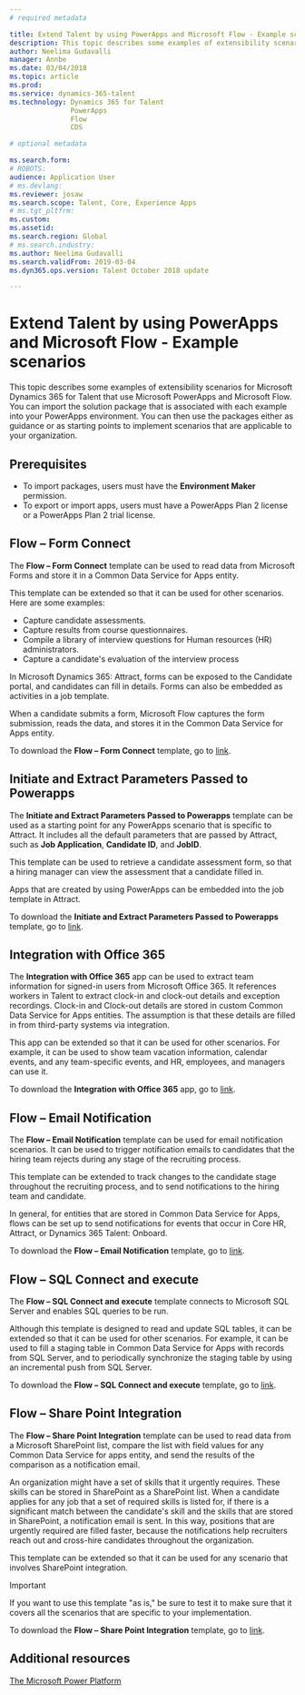 ```yaml
---
# required metadata

title: Extend Talent by using PowerApps and Microsoft Flow - Example scenarios
description: This topic describes some examples of extensibility scenarios for Microsoft Dynamics 365 for Talent that use Microsoft PowerApps and Microsoft Flow.
author: Neelima Gudavalli
manager: Annbe
ms.date: 03/04/2018
ms.topic: article
ms.prod: 
ms.service: dynamics-365-talent
ms.technology: Dynamics 365 for Talent
               PowerApps
               Flow
               CDS

# optional metadata

ms.search.form: 
# ROBOTS: 
audience: Application User
# ms.devlang: 
ms.reviewer: josaw
ms.search.scope: Talent, Core, Experience Apps
# ms.tgt_pltfrm: 
ms.custom:
ms.assetid: 
ms.search.region: Global
# ms.search.industry: 
ms.author: Neelima Gudavalli
ms.search.validFrom: 2019-03-04
ms.dyn365.ops.version: Talent October 2018 update

---
```


# Extend Talent by using PowerApps and Microsoft Flow - Example scenarios

This topic describes some examples of extensibility scenarios for Microsoft Dynamics 365 for Talent that use Microsoft PowerApps and Microsoft Flow. You can import the solution package that is associated with each example into your PowerApps environment. You can then use the packages either as guidance or as starting points to implement scenarios that are applicable to your organization.

## Prerequisites

- To import packages, users must have the **Environment Maker** permission.
- To export or import apps, users must have a PowerApps Plan 2 license or a PowerApps Plan 2 trial license.

## Flow – Form Connect

The **Flow – Form Connect** template can be used to read data from Microsoft Forms and store it in a Common Data Service for Apps entity.

This template can be extended so that it can be used for other scenarios. Here are some examples:

- Capture candidate assessments.
- Capture results from course questionnaires.
- Compile a library of interview questions for Human resources (HR) administrators.
- Capture a candidate's evaluation of the interview process

In Microsoft Dynamics 365: Attract, forms can be exposed to the Candidate portal, and candidates can fill in details. Forms can also be embedded as activities in a job template.

When a candidate submits a form, Microsoft Flow captures the form submission, reads the data, and stores it in the Common Data Service for Apps entity.

To download the **Flow – Form Connect** template, go to [link](URL).

## Initiate and Extract Parameters Passed to Powerapps

The **Initiate and Extract Parameters Passed to Powerapps** template can be used as a starting point for any PowerApps scenario that is specific to Attract. It includes all the default parameters that are passed by Attract, such as **Job Application**, **Candidate ID**, and **JobID**.

This template can be used to retrieve a candidate assessment form, so that a hiring manager can view the assessment that a candidate filled in.

Apps that are created by using PowerApps can be embedded into the job template in Attract.

To download the **Initiate and Extract Parameters Passed to Powerapps** template, go to [link](URL).

## Integration with Office 365

The **Integration with Office 365** app can be used to extract team information for signed-in users from Microsoft Office 365. It references workers in Talent to extract clock-in and clock-out details and exception recordings. Clock-in and Clock-out details are stored in custom Common Data Service for Apps entities. The assumption is that these details are filled in from third-party systems via integration.

This app can be extended so that it can be used for other scenarios. For example, it can be used to show team vacation information, calendar events, and any team-specific events, and HR, employees, and managers can use it.

To download the **Integration with Office 365** app, go to [link](URL).

## Flow – Email Notification

The **Flow – Email Notification** template can be used for email notification scenarios. It can be used to trigger notification emails to candidates that the hiring team rejects during any stage of the recruiting process.

This template can be extended to track changes to the candidate stage throughout the recruiting process, and to send notifications to the hiring team and candidate.

In general, for entities that are stored in Common Data Service for Apps, flows can be set up to send notifications for events that occur in Core HR, Attract, or Dynamics 365 Talent: Onboard.

To download the **Flow – Email Notification** template, go to [link](URL).

## Flow – SQL Connect and execute

The **Flow – SQL Connect and execute** template connects to Microsoft SQL Server and enables SQL queries to be run.

Although this template is designed to read and update SQL tables, it can be extended so that it can be used for other scenarios. For example, it can be used to fill a staging table in Common Data Service for Apps with records from SQL Server, and to periodically synchronize the staging table by using an incremental push from SQL Server.

To download the **Flow – SQL Connect and execute** template, go to [link](URL).

## Flow – Share Point Integration

The **Flow – Share Point Integration** template can be used to read data from a Microsoft SharePoint list, compare the list with field values for any Common Data Service for apps entity, and send the results of the comparison as a notification email. 

An organization might have a set of skills that it urgently requires. These skills can be stored in SharePoint as a SharePoint list. When a candidate applies for any job that a set of required skills is listed for, if there is a significant match between the candidate's skill and the skills that are stored in SharePoint, a notification email is sent. In this way, positions that are urgently required are filled faster, because the notifications help recruiters reach out and cross-hire candidates throughout the organization.

This template can be extended so that it can be used for any scenario that involves SharePoint integration.

> [!IMPORTANT]
> If you want to use this template "as is," be sure to test it to make sure that it covers all the scenarios that are specific to your implementation.

To download the **Flow – Share Point Integration** template, go to [link](URL).

## Additional resources

[The Microsoft Power Platform](https://docs.microsoft.com/power-platform/admin/admin-documentation)
